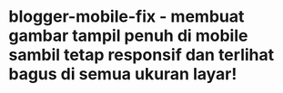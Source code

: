 # blogger-mobile-fix - membuat gambar tampil penuh di mobile sambil tetap responsif dan terlihat bagus di semua ukuran layar!
